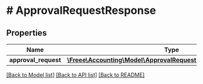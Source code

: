 # # ApprovalRequestResponse

## Properties

Name | Type | Description | Notes
------------ | ------------- | ------------- | -------------
**approval_request** | [**\Freee\Accounting\Model\ApprovalRequestResponseApprovalRequest**](ApprovalRequestResponseApprovalRequest.md) |  |

[[Back to Model list]](../../README.md#models) [[Back to API list]](../../README.md#endpoints) [[Back to README]](../../README.md)
